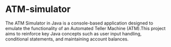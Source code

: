# ATM-simulator
The ATM Simulator in Java is a console-based application designed to emulate the functionality of an Automated Teller Machine (ATM).This project aims to reinforce key Java concepts such as user input handling, conditional statements, and maintaining account balances.
